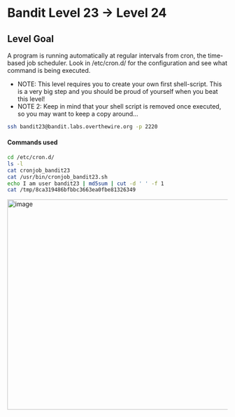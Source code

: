 # Bandit Level 23 → Level 24

## Level Goal
A program is running automatically at regular intervals from cron, the time-based job scheduler. Look in /etc/cron.d/ for the configuration and see what command is being executed.
- NOTE: This level requires you to create your own first shell-script. This is a very big step and you should be proud of yourself when you beat this level!
- NOTE 2: Keep in mind that your shell script is removed once executed, so you may want to keep a copy around…

```bash
ssh bandit23@bandit.labs.overthewire.org -p 2220
```

#### Commands used
```bash
cd /etc/cron.d/
ls -l
cat cronjob_bandit23
cat /usr/bin/cronjob_bandit23.sh
echo I am user bandit23 | md5sum | cut -d ' ' -f 1
cat /tmp/8ca319486bfbbc3663ea0fbe81326349

```

<img width="755" height="480" alt="image" src="https://github.com/user-attachments/assets/4e1cb85c-bfe2-4281-b61a-d14e11ad51c5" />
